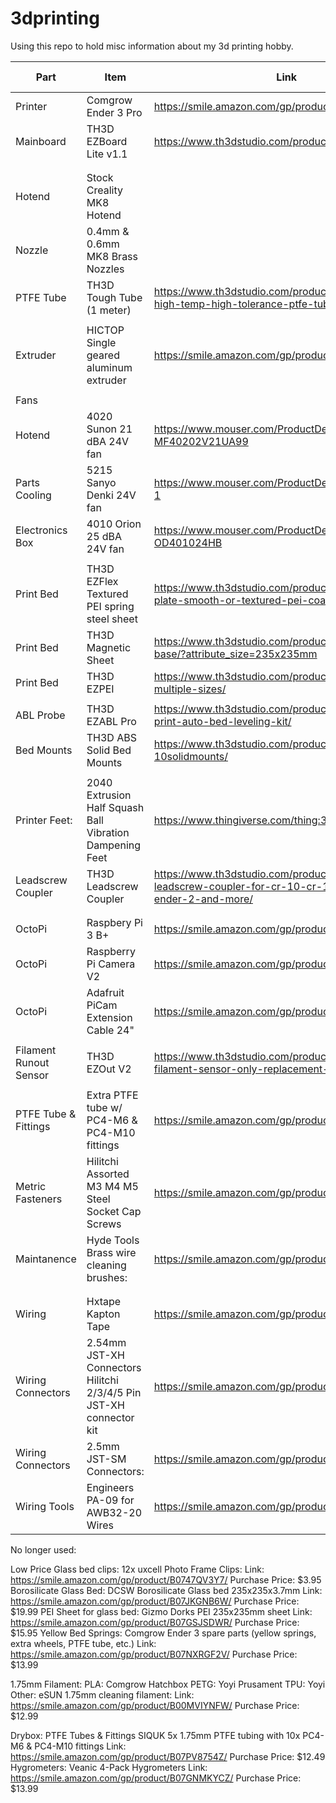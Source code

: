 # 3dprinting
Using this repo to hold misc information about my 3d printing hobby.

|  Part | Item | Link | Price | Additional Notes |
| --- | --- | --- | --- | --- |
|  Printer | Comgrow Ender 3 Pro | https://smile.amazon.com/gp/product/B07GYRQVYV/ | $207.99 | Prime Day Sale |
|  Mainboard | TH3D EZBoard Lite v1.1 | https://www.th3dstudio.com/product/ezboard-lite/ | $99.99 |  |
|   |  |  |  |  |
|   |  |  |  |  |
|  Hotend | Stock Creality MK8 Hotend |  | $0.00 |  |
|  Nozzle | 0.4mm & 0.6mm MK8 Brass Nozzles |  | $1.00 |  |
|  PTFE Tube | TH3D Tough Tube (1 meter) | https://www.th3dstudio.com/product/tough-tube-high-temp-high-tolerance-ptfe-tubing/ | $7.99 |  |
|   |  |  |  |  |
|  Extruder | HICTOP Single geared aluminum extruder | https://smile.amazon.com/gp/product/B0761PGLZ4/ | $14.98 |  |
|   |  |  |  |  |
|  Fans |  |  |  |  |
|  Hotend | 4020 Sunon 21 dBA 24V fan | https://www.mouser.com/ProductDetail/369-MF40202V21UA99 | $7.30 | MFR#: MF40202V2-1000U-A99 |
|  Parts Cooling | 5215 Sanyo Denki 24V fan | https://www.mouser.com/ProductDetail/109BC24GC7-1 | $10.99 | MFR#: 109BC24GC7-1 |
|  Electronics Box | 4010 Orion 25 dBA 24V fan | https://www.mouser.com/ProductDetail/670-OD401024HB | $10.78 | MFR#: OD4010-24HB |
|   |  |  |  |  |
|  Print Bed | TH3D EZFlex Textured PEI spring steel sheet | https://www.th3dstudio.com/product/ezflex2-flex-plate-smooth-or-textured-pei-coating/ |  |  |
|  Print Bed | TH3D Magnetic Sheet | https://www.th3dstudio.com/product/ezflex-magnetic-base/?attribute_size=235x235mm |  |  |
|  Print Bed | TH3D EZPEI | https://www.th3dstudio.com/product/ezpei-sheet-multiple-sizes/ |  |  |
|   |  |  |  |  |
|  ABL Probe | TH3D EZABL Pro | https://www.th3dstudio.com/product/ezabl-pro-plug-print-auto-bed-leveling-kit/ | $44.98 |  |
|  Bed Mounts | TH3D ABS Solid Bed Mounts | https://www.th3dstudio.com/product/cr-10solidmounts/ | $11.99 |  |
|   |  |  |  |  |
|  Printer Feet: | 2040 Extrusion Half Squash Ball Vibration Dampening Feet | https://www.thingiverse.com/thing:3895933 |  |  |
|  Leadscrew Coupler | TH3D Leadscrew Coupler | https://www.th3dstudio.com/product/upgraded-leadscrew-coupler-for-cr-10-cr-10s-tornado-ender-2-and-more/ | $4.49 |  |
|   |  |  |  |  |
|   |  |  |  |  |
|  OctoPi | Raspbery Pi 3 B+ | https://smile.amazon.com/gp/product/B07BDR5PDW/ | $37.32 |  |
|  OctoPi | Raspberry Pi Camera V2 | https://smile.amazon.com/gp/product/B01ER2SKFS/ | $25.87 |  |
|  OctoPi | Adafruit PiCam Extension Cable 24" | https://smile.amazon.com/gp/product/B00M4DAQH8/ | $6.34 |  |
|   |  |  |  |  |
|  Filament Runout Sensor | TH3D EZOut V2 | https://www.th3dstudio.com/product/ezout-v2-filament-sensor-only-replacement-spare/ | $8.99 |  |
|   |  |  |  |  |
|  PTFE Tube & Fittings | Extra PTFE tube w/ PC4-M6 & PC4-M10 fittings | https://smile.amazon.com/gp/product/B07FS2Y148/ | $8.99 |  |
|  Metric Fasteners | Hilitchi Assorted M3 M4 M5 Steel Socket Cap Screws | https://smile.amazon.com/gp/product/B073SWXPYR/ | $14.99 |  |
|  Maintanence | Hyde Tools Brass wire cleaning brushes: | https://smile.amazon.com/gp/product/B000HJ9FJ6/ | $5.93 |  |
|   |  |  |  |  |
|   |  |  |  |  |
|  Wiring | Hxtape Kapton Tape | https://smile.amazon.com/gp/product/B07CPP4LBV/ | $11.15 |  |
|  Wiring Connectors | 2.54mm JST-XH Connectors Hilitchi 2/3/4/5 Pin JST-XH connector kit | https://smile.amazon.com/gp/product/B015Y6JOUG/ | $10.69 |  |
|  Wiring Connectors | 2.5mm JST-SM Connectors: | https://smile.amazon.com/gp/product/B0188IN930/ | $7.99 |  |
|  Wiring Tools | Engineers PA-09 for AWB32-20 Wires | https://smile.amazon.com/gp/product/B07QM9X536/ | $45.90 |  |



No longer used:

Low Price Glass bed clips:
  12x uxcell Photo Frame Clips:
    Link: https://smile.amazon.com/gp/product/B0747QV3Y7/
    Purchase Price: $3.95
Borosilicate Glass Bed:
  DCSW Borosilicate Glass bed 235x235x3.7mm
    Link: https://smile.amazon.com/gp/product/B07JKGNB6W/
    Purchase Price: $19.99
PEI Sheet for glass bed:
  Gizmo Dorks PEI 235x235mm sheet
    Link: https://smile.amazon.com/gp/product/B07GSJSDWR/
    Purchase Price: $15.95
Yellow Bed Springs:
  Comgrow Ender 3 spare parts (yellow springs, extra wheels, PTFE tube, etc.)
    Link: https://smile.amazon.com/gp/product/B07NXRGF2V/
    Purchase Price: $13.99
    

1.75mm Filament:
  PLA:
    Comgrow
    Hatchbox
  PETG:
    Yoyi
    Prusament
  TPU:
    Yoyi
  Other:
    eSUN 1.75mm cleaning filament: 
      Link: https://smile.amazon.com/gp/product/B00MVIYNFW/
      Purchase Price: $12.99

Drybox:
  PTFE Tubes & Fittings
    SIQUK 5x 1.75mm PTFE tubing with 10x PC4-M6 & PC4-M10 fittings
      Link: https://smile.amazon.com/gp/product/B07PV8754Z/
      Purchase Price: $12.49
  Hygrometers:
    Veanic 4-Pack Hygrometers
      Link: https://smile.amazon.com/gp/product/B07GNMKYCZ/
      Purchase Price: $13.99
  
    
